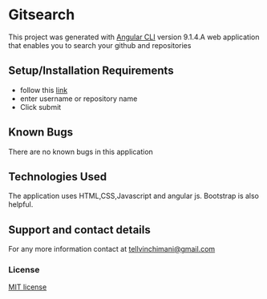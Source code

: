 # Gitsearch

This project was generated with [Angular CLI](https://github.com/angular/angular-cli) version 9.1.4.A web application that enables you to search your github and repositories

## Setup/Installation Requirements
* follow this [link](https://tellvinch.github.io/gitsearch/)
* enter username or repository name
* Click submit


## Known Bugs
There are no known bugs in this application
## Technologies Used
The application uses HTML,CSS,Javascript and angular js.
Bootstrap is also helpful.
## Support and contact details
For any  more information contact at tellvinchimani@gmail.com
### License
<a href="https://opensource.org/licenses/MIT">MIT license<a>
 


